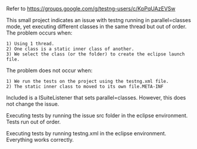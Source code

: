 Refer to https://groups.google.com/g/testng-users/c/KpPqUAzEVSw

This small project indicates an issue with testng running in parallel=classes mode, yet executing different classes in the same
thread but out of order. The problem occurs when:

	1) Using 1 thread.
	2) One class is a static inner class of another.
	3) We select the class (or the folder) to create the eclipse launch file.

The problem does not occur when:

	1) We run the tests on the project using the testng.xml file.
	2) The static inner class to moved to its own file.META-INF
	

Included is a ISuiteListener that sets parallel=classes. However, this does not change the issue.

Executing tests by running the issue src folder in the eclipse environment. Tests run out of order.

Executing tests by running testng.xml in the eclipse environment. Everything works correctly.
